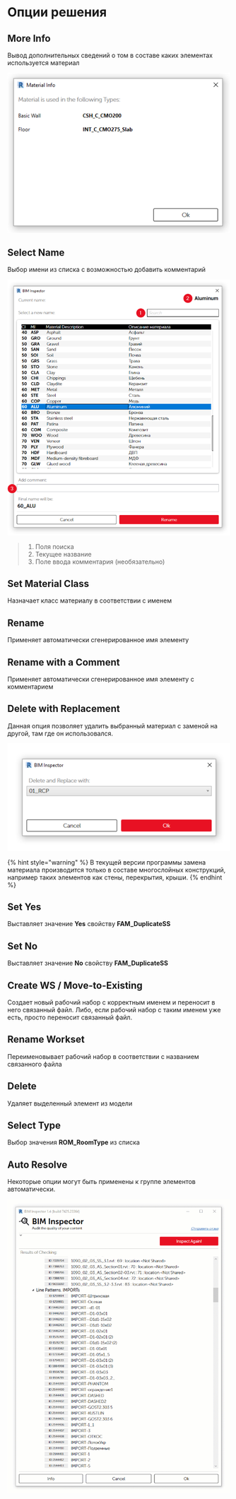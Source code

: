 # Опции решения

## **More Info**

Вывод дополнительных сведений о том в составе каких элементах используется материал 

![](../../../.gitbook/assets/image%20%2820%29.png)

## **Select Name**

Выбор имени из списка c возможностью добавить комментарий

![](../../../.gitbook/assets/image%20%2829%29.png)

> 1. Поля поиска
> 2. Текущее название
> 3. Поле ввода комментария \(необязательно\)



## Set Material Class

Назначает класс материалу в соответствии с именем

## **Rename**

Применяет автоматически сгенерированное имя элементу

## **Rename with a Comment**

Применяет автоматически сгенерированное имя элементу с комментарием

## Delete with Replacement

Данная опция позволяет удалить выбранный материал с заменой на другой, там где он использовался.

![](../../../.gitbook/assets/image%20%2843%29.png)

{% hint style="warning" %}
В текущей версии программы замена материала производится только в составе многослойных конструкций, например таких элементов как стены, перекрытия, крыши.
{% endhint %}

## **Set Yes**

Выставляет значение **Yes** свойству **FAM\_DuplicateSS**

## **Set No**

Выставляет значение **No** свойству **FAM\_DuplicateSS**

## **Create WS / Move-to-Existing**

Создает новый рабочий набор с корректным именем и переносит в него связанный файл. Либо, если рабочий набор с таким именем уже есть, просто переносит связанный файл. 

## **Rename Workset**

Переименовывает рабочий набор в соответствии с названием связанного файла

## **Delete**

Удаляет выделенный элемент из модели

## Select Type

Выбор значения **ROM\_RoomType** из списка

## Auto Resolve

Некоторые опции могут быть применены к группе элементов автоматически.

![](../../../.gitbook/assets/biminspector_autosolve.gif)

